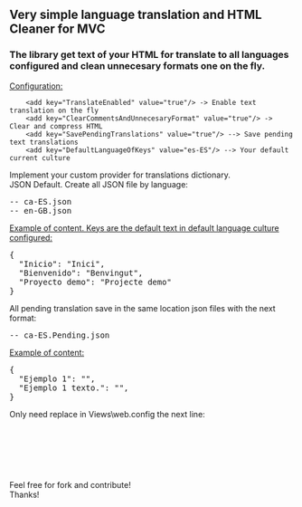 <html>
<body>
<h2>Very simple language translation and HTML Cleaner for MVC</h2>
<h3>The library get text of your HTML for translate to all languages configured and clean unnecesary formats one on the fly.</h3>

<u>Configuration:</u> <br>

```
    <add key="TranslateEnabled" value="true"/> -> Enable text translation on the fly
    <add key="ClearCommentsAndUnnecesaryFormat" value="true"/> -> Clear and compress HTML
    <add key="SavePendingTranslations" value="true"/> --> Save pending text translations
    <add key="DefaultLanguageOfKeys" value="es-ES"/> --> Your default current culture
```


Implement your custom provider for translations dictionary.<br>
JSON Default. Create all JSON file by language:<br>

<pre>
-- ca-ES.json
-- en-GB.json
</pre>

<u>Example of content. Keys are the default text in default language culture configured:</u><br>

<pre>
{
  "Inicio": "Inici",
  "Bienvenido": "Benvingut",
  "Proyecto demo": "Projecte demo"
}
</pre>

All pending translation save in the same location json files with the next format:

<pre>
-- ca-ES.Pending.json
</pre>

<u>Example of content:</u>

<pre>
{
  "Ejemplo 1": "<write translation and move element to ca-ES.json>",
  "Ejemplo 1 texto.": "<write translation and move element to ca-ES.json>",
}
</pre>


Only need replace in Views\web.config the next line:<br>

<pre>
    <!--<pages pageBaseType="System.Web.Mvc.WebViewPage">-->
    <pages pageBaseType="LanguageParser.PageBaseType">
</pre>

<br><br>

Feel free for fork and contribute!<br>
Thanks!

</body>
</html>



